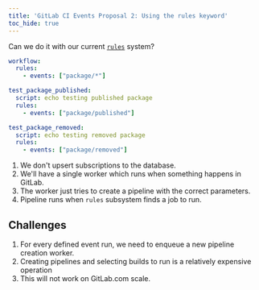 ```yaml
---
title: 'GitLab CI Events Proposal 2: Using the rules keyword'
toc_hide: true
---
```


Can we do it with our current [`rules`](https://docs.gitlab.com/ee/ci/yaml/index.html#rules) system?

```yaml
workflow:
  rules:
    - events: ["package/*"]

test_package_published:
  script: echo testing published package
  rules:
    - events: ["package/published"]

test_package_removed:
  script: echo testing removed package
  rules:
    - events: ["package/removed"]
```

1. We don't upsert subscriptions to the database.
1. We'll have a single worker which runs when something happens in GitLab.
1. The worker just tries to create a pipeline with the correct parameters.
1. Pipeline runs when `rules` subsystem finds a job to run.

## Challenges

1. For every defined event run, we need to enqueue a new pipeline creation worker.
1. Creating pipelines and selecting builds to run is a relatively expensive operation
1. This will not work on GitLab.com scale.
